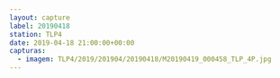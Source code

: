 ```yaml
---
layout: capture
label: 20190418
station: TLP4
date: 2019-04-18 21:00:00+00:00
capturas:
  - imagem: TLP4/2019/201904/20190418/M20190419_000458_TLP_4P.jpg
---
```

